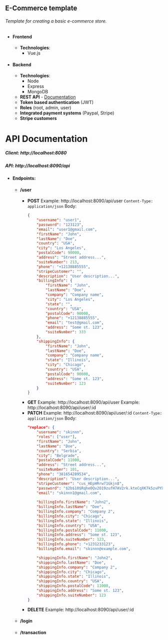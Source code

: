 ## E-Commerce template  

###### Template for creating a basic e-commerce store.

+ #### Frontend  
	+ **Technologies**:
		+ Vue.js

+ #### Backend  
	+ **Technologies**:
		+ Node
		+ Express
		+ MongoDB
	+ **REST API** - [Documentation](#api-documentation)
	+ **Token based authentication** (JWT)
	+ **Roles** (root, admin, user)
	+ **Integrated payment systems** (Paypal, Stripe)
	+ **Stripe customers**

# API Documentation
##### Client: http://localhost:8080
##### API: http://localhost:8090/api

+ #### Endpoints:
	+ #### **/user**
		+	**POST**
		Example: http://localhost:8090/api/user
		```Content-Type: application/json```
		Body:
			```json
			{
				"username": "user1",
				"password": "123123",
				"email": "user1@gmail.com",
				"firstName": "John",
				"lastName": "Doe",
				"country": "USA",
				"city": "Los Angeles",
				"postalCode": 90000,
				"address": "Street address...",
				"suiteNumber": 213,
				"phone": "+12138885555",
				"stripeCustomer": "",
				"description": "User description...",
				"billingInfo": {
					"firstName": "John",
					"lastName": "Doe",
					"company": "Company name",
					"city": "Los Angeles",
					"state": "",
					"country": "USA",
					"postalCode": 90000,
					"phone": "+12138885555",
					"email": "test@gmail.com",
					"address": "Some st. 123",
					"suiteNumber": 333
				},
				"shippingInfo": {
					"firstName": "John",
					"lastName": "Doe",
					"company": "Company name",
					"state": "Illinois",
					"city": "Chicago",
					"country": "USA",
					"postalCode": 90000,
					"address": "Some st. 123",
					"suiteNumber": 123
				}
			}
			```
		+	**GET** 
		Example: http://localhost:8090/api/user
		Example: http://localhost:8090/api/user/:id
		+	**PATCH**
		Example: http://localhost:8090/api/user/:id
		```Content-Type: application/json```
		Body:
			```json
			"replace": {
				"username": "skinnn",
				"roles": ["user"],
				"firstName": "John",
				"lastName": "Doe",
				"country": "Serbia",
				"city": "Belgrade",
				"postalCode": 11000,
				"address": "Street address...",
				"suiteNumber": 101,
				"phone": "381654289534",
				"description": "User description...",
				"stripeCustomer": "cus_HEpHRrw71Gkjn8",
				"password": "$2b$10$RqheOQv2O19zufH7AV2rk.kteCqXK7k5zvPYXt9ndKKHnCrI3//M6",
				"email": "skinnn1@gmail.com",
				
				"billingInfo.firstName": "John2",
				"billingInfo.lastName": "Doe",
				"billingInfo.company": "Company 2",
				"billingInfo.city": "Chicago",
				"billingInfo.state": "Illinois",
				"billingInfo.country": "USA",
				"billingInfo.postalCode": 11000,
				"billingInfo.address": "Some st. 123",
				"billingInfo.suiteNumber": 123,
				"billingInfo.phone": "+1231233123",
				"billingInfo.email": "skinnn@example.com",
			
				"shippingInfo.firstName": "John2",
				"shippingInfo.lastName": "Doe",
				"shippingInfo.company": "Company 2",
				"shippingInfo.city": "Chicago",
				"shippingInfo.state": "Illinois",
				"shippingInfo.country": "USA",
				"shippingInfo.postalCode": 11000,
				"shippingInfo.address": "Some st. 123",
				"shippingInfo.suiteNumber": 123
			}
			```
		+	**DELETE**
		Example: http://localhost:8090/api/user/:id

	+ #### **/login**
	
	+ #### **/transaction**